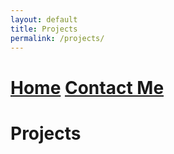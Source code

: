 ```yaml
---
layout: default
title: Projects
permalink: /projects/
---
```

# [Home](/) [Contact Me](/contact/)
# Projects

